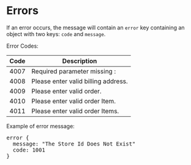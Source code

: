 # Errors

If an error occurs, the message will contain an <code>error</code> key containing an object with two keys: <code>code</code> and <code>message</code>.


Error Codes:

Code | Description
---- | -----------
4007 | Required parameter missing :
4008 | Please enter valid billing address.
4009 | Please enter valid order.
4010 | Please enter valid order Item.
4011 | Please enter valid order Items.


Example of error message:

<pre class="center-column">
error {
  message: "The Store Id Does Not Exist"
  code: 1001
}
</pre>
